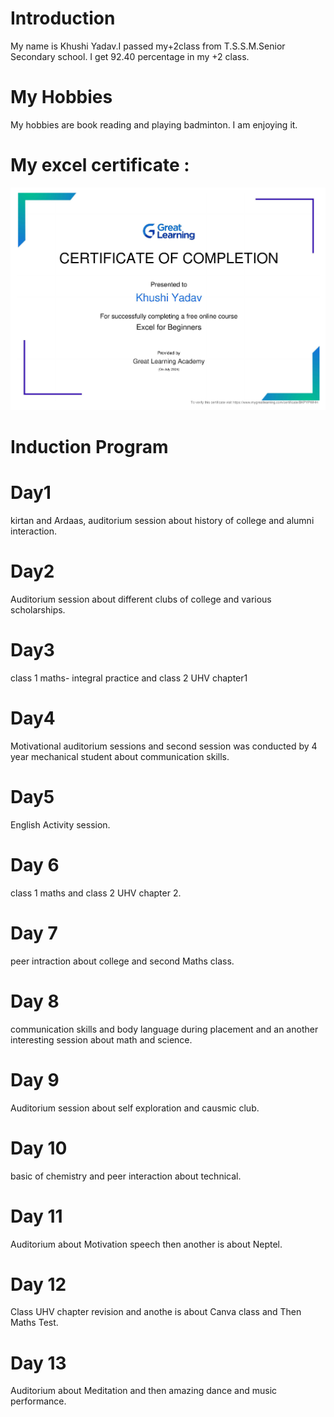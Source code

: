 # Introduction 
My name is Khushi Yadav.I passed my+2class from T.S.S.M.Senior Secondary school. I get 92.40 percentage in my +2 class.
# My Hobbies 
My hobbies are book reading and playing badminton. I am enjoying it.
# My excel certificate :

![alt text](Khushi.jpg)
# Induction Program 
# Day1 
kirtan and Ardaas, auditorium session about history of college and alumni interaction.
# Day2
Auditorium session about different clubs of college and various scholarships.
# Day3 
class 1 maths- integral practice and class 2 UHV chapter1
# Day4
Motivational auditorium sessions and second session was conducted by 4 year mechanical student about communication skills.
# Day5 
English Activity session.
# Day 6
class 1 maths and class 2 UHV chapter 2.
# Day 7
peer intraction about college and second Maths class.
# Day 8 
communication skills and body language during placement and an another interesting session about math and science.
# Day 9
Auditorium session about self exploration and causmic club.
# Day 10 
basic of chemistry and peer interaction about technical.
# Day 11 
Auditorium about Motivation speech then another is about Neptel.
# Day 12
Class UHV chapter revision and anothe is about Canva class and Then Maths Test.
# Day 13
Auditorium about Meditation and then amazing dance and music performance.



